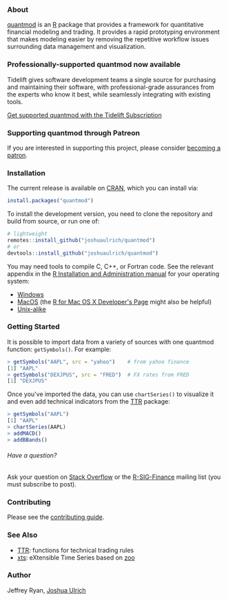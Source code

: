### About

[quantmod](http://www.quantmod.com) is an [R](https://www.r-project.org)
package that provides a framework for quantitative financial modeling and
trading. It provides a rapid prototyping environment that makes modeling easier
by removing the repetitive workflow issues surrounding data management and
visualization.

### Professionally-supported quantmod now available

Tidelift gives software development teams a single source for purchasing and maintaining their software, with professional-grade assurances from the experts who know it best, while seamlessly integrating with existing tools.

[Get supported quantmod with the Tidelift Subscription](https://tidelift.com/subscription/pkg/cran-quantmod?utm_source=cran-quantmod&utm_medium=referral&utm_campaign=readme)

### Supporting quantmod through Patreon

If you are interested in supporting this project, please consider [becoming a patron](https://www.patreon.com/joshuaulrich).

### Installation

The current release is available on [CRAN](https://CRAN.R-project.org/package=quantmod),
which you can install via:

```r
install.packages("quantmod")
```

To install the development version, you need to clone the repository and build
from source, or run one of:

```r
# lightweight
remotes::install_github("joshuaulrich/quantmod")
# or
devtools::install_github("joshuaulrich/quantmod")
```

You may need tools to compile C, C++, or Fortran code. See the relevant
appendix in the [R Installation and Administration manual](https://cran.r-project.org/doc/manuals/r-release/R-admin.html)
for your operating system:

- [Windows](https://cran.r-project.org/doc/manuals/r-release/R-admin.html#The-Windows-toolset)
- [MacOS](https://cran.r-project.org/doc/manuals/r-release/R-admin.html#macOS) (the [R for Mac OS X Developer's Page](https://r.research.att.com/) might also be helpful)
- [Unix-alike](https://cran.r-project.org/doc/manuals/r-release/R-admin.html#Essential-and-useful-other-programs-under-a-Unix_002dalike)

### Getting Started

It is possible to import data from a variety of sources with one quantmod
function: `getSymbols()`. For example:

```r
> getSymbols("AAPL", src = "yahoo")    # from yahoo finance
[1] "AAPL"
> getSymbols("DEXJPUS", src = "FRED")  # FX rates from FRED
[1] "DEXJPUS"
```

Once you've imported the data, you can use `chartSeries()` to visualize it and
even add technical indicators from the [TTR](https://CRAN.R-project.org/package=TTR)
package:

```r
> getSymbols("AAPL")
[1] "AAPL"
> chartSeries(AAPL)
> addMACD()
> addBBands()
```

###### Have a question?

Ask your question on [Stack Overflow](http://stackoverflow.com/questions/tagged/r)
or the [R-SIG-Finance](https://stat.ethz.ch/mailman/listinfo/r-sig-finance)
mailing list (you must subscribe to post).

### Contributing

Please see the [contributing guide](.github/CONTRIBUTING.md).

### See Also

- [TTR](https://CRAN.R-project.org/package=TTR): functions for technical trading
rules
- [xts](https://CRAN.R-project.org/package=xts): eXtensible Time Series based
on [zoo](https://CRAN.R-project.org/package=zoo)

### Author

Jeffrey Ryan, [Joshua Ulrich](https://about.me/joshuaulrich)

